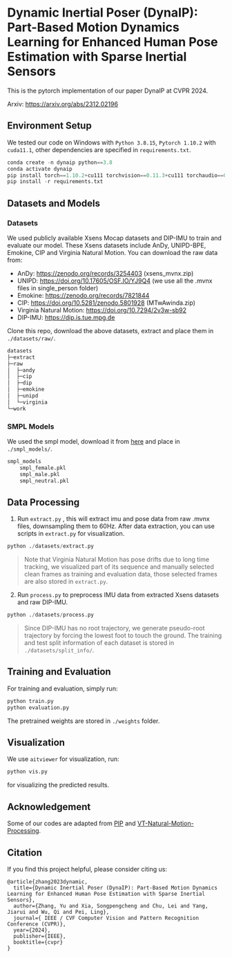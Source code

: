 # Dynamic Inertial Poser (DynaIP): Part-Based Motion Dynamics Learning for Enhanced Human Pose Estimation with Sparse Inertial Sensors

This is the pytorch implementation of our paper DynaIP at CVPR 2024.

Arxiv: https://arxiv.org/abs/2312.02196

## Environment Setup

We tested our code on Windows with `Python 3.8.15`, `Pytorch 1.10.2` with `cuda11.1`, other dependencies are specified in `requirements.txt`.

```python
conda create -n dynaip python==3.8
conda activate dynaip
pip install torch==1.10.2+cu111 torchvision==0.11.3+cu111 torchaudio==0.10.2 -f https://download.pytorch.org/whl/cu111/torch_stable.html
pip install -r requirements.txt
```

## Datasets and Models

### Datasets

We used publicly available Xsens Mocap datasets and DIP-IMU to train and evaluate our model. These Xsens datasets include AnDy, UNIPD-BPE, Emokine, CIP and Virginia Natural Motion. You can download the raw data from:

+ AnDy: https://zenodo.org/records/3254403 (xsens_mvnx.zip)
+ UNIPD: https://doi.org/10.17605/OSF.IO/YJ9Q4  (we use all the .mvnx files in single_person folder)
+ Emokine: https://zenodo.org/records/7821844
+ CIP: https://doi.org/10.5281/zenodo.5801928  (MTwAwinda.zip)
+ Virginia Natural Motion: https://doi.org/10.7294/2v3w-sb92
+ DIP-IMU: https://dip.is.tue.mpg.de

Clone this repo, download the above datasets, extract and place them in `./datasets/raw/`.

```python
datasets
├─extract
├─raw
│  ├─andy
│  ├─cip
│  ├─dip
│  ├─emokine
│  ├─unipd
│  └─virginia
└─work
```

### SMPL Models

We used the smpl model, download it from [here](https://smpl.is.tue.mpg.de) and place in  `./smpl_models/`.

```python
smpl_models
    smpl_female.pkl
    smpl_male.pkl
    smpl_neutral.pkl
```

## Data Processing

1. Run `extract.py` , this will extract imu and pose data from raw .mvnx files, downsampling them to 60Hz. After data extraction, you can use scripts in `extract.py` for visualization. 

```python
python ./datasets/extract.py
```

> Note that Virginia Natural Motion has pose drifts due to long time tracking, we visualized part of its sequence and manually selected clean frames as training and evaluation data, those selected frames are also stored in `extract.py`.

2. Run `process.py` to preprocess IMU data from extracted Xsens datasets and raw DIP-IMU. 

```python
python ./datasets/process.py
```

> Since DIP-IMU has no root trajectory, we generate pseudo-root trajectory by forcing the lowest foot to touch the ground. The training and test split information of each dataset is stored in `./datasets/split_info/`. 

## Training and Evaluation

For training and evaluation, simply run:

```python
python train.py
python evaluation.py
```

The pretrained weights are stored in `./weights` folder.

## Visualization

We use `aitviewer` for visualization, run:

```python
python vis.py
```

for visualizing the predicted results.

## Acknowledgement

Some of our codes are adapted from [PIP](https://github.com/Xinyu-Yi/PIP) and [VT-Natural-Motion-Processing](https://github.com/ARLab-VT/VT-Natural-Motion-Processing).

## Citation

If you find this project helpful, please consider citing us:

```
@article{zhang2023dynamic,
  title={Dynamic Inertial Poser (DynaIP): Part-Based Motion Dynamics Learning for Enhanced Human Pose Estimation with Sparse Inertial Sensors},
  author={Zhang, Yu and Xia, Songpengcheng and Chu, Lei and Yang, Jiarui and Wu, Qi and Pei, Ling},
  journal={ IEEE / CVF Computer Vision and Pattern Recognition Conference (CVPR)},
  year={2024},
  publisher={IEEE},
  booktitle={cvpr}
}
```

